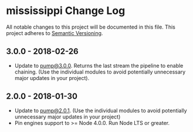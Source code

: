 # mississippi Change Log
All notable changes to this project will be documented in this file.
This project adheres to [Semantic Versioning](https://semver.org/).

## 3.0.0 - 2018-02-26
* Update to pump@3.0.0.  Returns the last stream the pipeline to enable chaining.  (Use the individual modules to avoid potentially unnecessary major updates in your project).

## 2.0.0 - 2018-01-30
* Update to pump@2.0.1.  (Use the individual modules to avoid potentially unnecessary major updates in your project)
* Pin engines support to >= Node 4.0.0.  Run Node LTS or greater.
